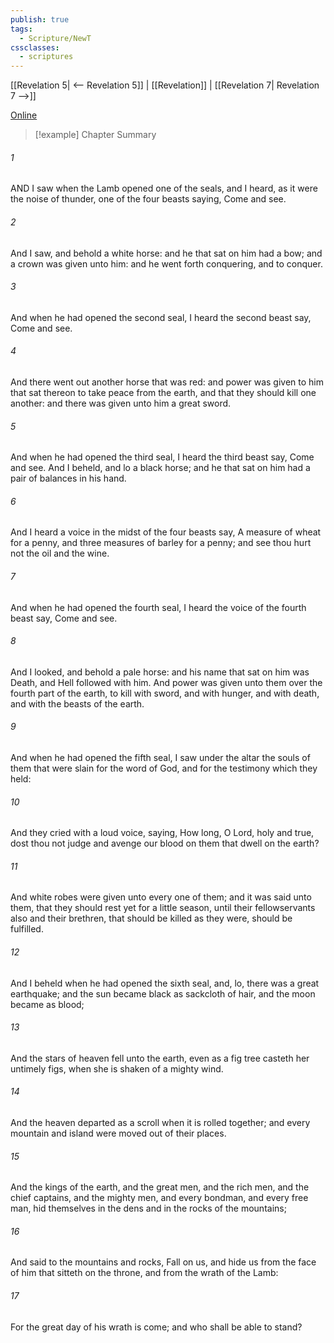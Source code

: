 ```yaml
---
publish: true
tags:
  - Scripture/NewT
cssclasses:
  - scriptures
---
```

[[Revelation 5| <-- Revelation 5]] | [[Revelation]] | [[Revelation 7| Revelation 7 -->]]

[Online](https://churchofjesuschrist.org/study/scriptures/nt/rev/6?lang=eng)

>[!example] Chapter Summary
>
###### 1
AND I saw when the Lamb opened one of the seals, and I heard, as it were the noise of thunder, one of the four beasts saying, Come and see.
###### 2
And I saw, and behold a white horse: and he that sat on him had a bow; and a crown was given unto him: and he went forth conquering, and to conquer.
###### 3
And when he had opened the second seal, I heard the second beast say, Come and see.
###### 4
And there went out another horse that was red: and power was given to him that sat thereon to take peace from the earth, and that they should kill one another: and there was given unto him a great sword.
###### 5
And when he had opened the third seal, I heard the third beast say, Come and see. And I beheld, and lo a black horse; and he that sat on him had a pair of balances in his hand.
###### 6
And I heard a voice in the midst of the four beasts say, A measure of wheat for a penny, and three measures of barley for a penny; and see thou hurt not the oil and the wine.
###### 7
And when he had opened the fourth seal, I heard the voice of the fourth beast say, Come and see.
###### 8
And I looked, and behold a pale horse: and his name that sat on him was Death, and Hell followed with him. And power was given unto them over the fourth part of the earth, to kill with sword, and with hunger, and with death, and with the beasts of the earth.
###### 9
And when he had opened the fifth seal, I saw under the altar the souls of them that were slain for the word of God, and for the testimony which they held:
###### 10
And they cried with a loud voice, saying, How long, O Lord, holy and true, dost thou not judge and avenge our blood on them that dwell on the earth?
###### 11
And white robes were given unto every one of them; and it was said unto them, that they should rest yet for a little season, until their fellowservants also and their brethren, that should be killed as they were, should be fulfilled.
###### 12
And I beheld when he had opened the sixth seal, and, lo, there was a great earthquake; and the sun became black as sackcloth of hair, and the moon became as blood;
###### 13
And the stars of heaven fell unto the earth, even as a fig tree casteth her untimely figs, when she is shaken of a mighty wind.
###### 14
And the heaven departed as a scroll when it is rolled together; and every mountain and island were moved out of their places.
###### 15
And the kings of the earth, and the great men, and the rich men, and the chief captains, and the mighty men, and every bondman, and every free man, hid themselves in the dens and in the rocks of the mountains;
###### 16
And said to the mountains and rocks, Fall on us, and hide us from the face of him that sitteth on the throne, and from the wrath of the Lamb:
###### 17
For the great day of his wrath is come; and who shall be able to stand?



